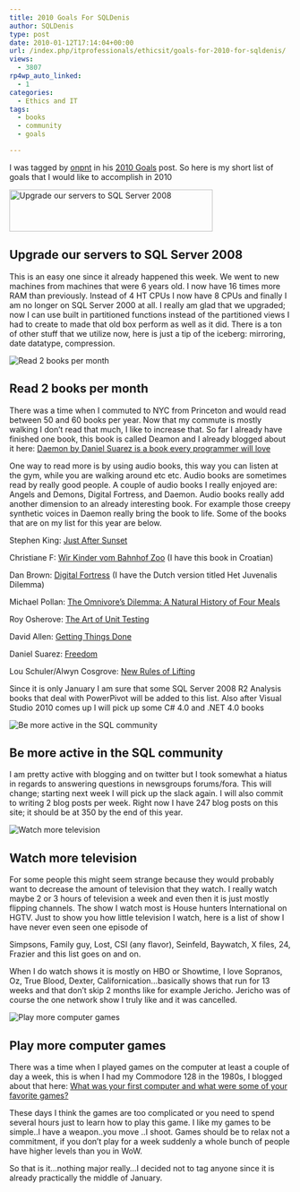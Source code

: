 ```yaml
---
title: 2010 Goals For SQLDenis
author: SQLDenis
type: post
date: 2010-01-12T17:14:04+00:00
url: /index.php/itprofessionals/ethicsit/goals-for-2010-for-sqldenis/
views:
  - 3807
rp4wp_auto_linked:
  - 1
categories:
  - Ethics and IT
tags:
  - books
  - community
  - goals

---
```

I was tagged by [onpnt][1] in his [2010 Goals][2] post. So here is my short list of goals that I would like to accomplish in 2010

<div class="image_block">
  <img src="/wp-content/uploads/blogs/ITProfessionals/logo-header-sql08-dg.gif" alt="Upgrade our servers to SQL Server 2008" title="Upgrade our servers to SQL Server 2008" width="363" height="75" />
</div>

## Upgrade our servers to SQL Server 2008

This is an easy one since it already happened this week. We went to new machines from machines that were 6 years old. I now have 16 times more RAM than previously. Instead of 4 HT CPUs I now have 8 CPUs and finally I am no longer on SQL Server 2000 at all. I really am glad that we upgraded; now I can use built in partitioned functions instead of the partitioned views I had to create to made that old box perform as well as it did. There is a ton of other stuff that we utilize now, here is just a tip of the iceberg: mirroring, date datatype, compression.

<div class="image_block">
  <img src="http://farm4.static.flickr.com/3121/3167236184_4c5385c657_m.jpg" alt="Read 2 books per month" title="Read 2 books per month" />
</div>

## Read 2 books per month

There was a time when I commuted to NYC from Princeton and would read between 50 and 60 books per year. Now that my commute is mostly walking I don’t read that much, I like to increase that. So far I already have finished one book, this book is called Deamon and I already blogged about it here: [Daemon by Daniel Suarez is a book every programmer will love][3]
  
One way to read more is by using audio books, this way you can listen at the gym, while you are walking around etc etc. Audio books are sometimes read by really good people. A couple of audio books I really enjoyed are: Angels and Demons, Digital Fortress, and Daemon. Audio books really add another dimension to an already interesting book. For example those creepy synthetic voices in Daemon really bring the book to life. Some of the books that are on my list for this year are below.

Stephen King: [Just After Sunset][4]
  
Christiane F: [Wir Kinder vom Bahnhof Zoo][5] (I have this book in Croatian)
  
Dan Brown: [Digital Fortress][6] (I have the Dutch version titled Het Juvenalis Dilemma)
  
Michael Pollan: [The Omnivore&#8217;s Dilemma: A Natural History of Four Meals][7]
  
Roy Osherove: [The Art of Unit Testing][8]
  
David Allen: [Getting Things Done][9]
  
Daniel Suarez: [Freedom][10]
  
Lou Schuler/Alwyn Cosgrove: [New Rules of Lifting][11]

Since it is only January I am sure that some SQL Server 2008 R2 Analysis books that deal with PowerPivot will be added to this list. Also after Visual Studio 2010 comes up I will pick up some C# 4.0 and .NET 4.0 books

<div class="image_block">
  <img src="http://farm4.static.flickr.com/3143/2595051813_c4bba49555_m.jpg" alt="Be more active in the SQL community" title="Be more active in the SQL community" />
</div>

## Be more active in the SQL community

I am pretty active with blogging and on twitter but I took somewhat a hiatus in regards to answering questions in newsgroups forums/fora. This will change; starting next week I will pick up the slack again. I will also commit to writing 2 blog posts per week. Right now I have 247 blog posts on this site; it should be at 350 by the end of this year.

<div class="image_block">
  <img src="http://farm1.static.flickr.com/50/116136642_1a928c013a_m.jpg" alt="Watch more television" title="Watch more television" />
</div>

## Watch more television

For some people this might seem strange because they would probably want to decrease the amount of television that they watch. I really watch maybe 2 or 3 hours of television a week and even then it is just mostly flipping channels. The show I watch most is House hunters International on HGTV. Just to show you how little television I watch, here is a list of show I have never even seen one episode of
  
Simpsons, Family guy, Lost, CSI (any flavor), Seinfeld, Baywatch, X files, 24, Frazier and this list goes on and on.
  
When I do watch shows it is mostly on HBO or Showtime, I love Sopranos, Oz, True Blood, Dexter, Californication…basically shows that run for 13 weeks and that don’t skip 2 months like for example Jericho. Jericho was of course the one network show I truly like and it was cancelled.

<div class="image_block">
  <img src="http://farm1.static.flickr.com/103/300654059_1e473fcb1e_m.jpg" alt="Play more computer games" title="Play more computer games" />
</div>

## Play more computer games

There was a time when I played games on the computer at least a couple of day a week, this is when I had my Commodore 128 in the 1980s, I blogged about that here: [What was your first computer and what were some of your favorite games?][1] 
  
These days I think the games are too complicated or you need to spend several hours just to learn how to play this game. I like my games to be simple..I have a weapon..you move ..I shoot. Games should be to relax not a commitment, if you don&#8217;t play for a week suddenly a whole bunch of people have higher levels than you in WoW.

So that is it&#8230;nothing major really&#8230;I decided not to tag anyone since it is already practically the middle of January.

 [1]: /index.php/ITProfessionals/EthicsIT/what-was-your-first-computer-and-what-we
 [2]: /index.php/ITProfessionals/EthicsIT/goals-for-2010
 [3]: /index.php/ITProfessionals/EthicsIT/daemon-by-daniel-suarez-is-a-book-every
 [4]: http://www.amazon.com/gp/product/1416586652?ie=UTF8&tag=sql08-20&linkCode=as2&camp=1789&creative=390957&creativeASIN=1416586652
 [5]: http://www.amazon.com/gp/product/0553208977?ie=UTF8&tag=sql08-20&linkCode=as2&camp=1789&creative=390957&creativeASIN=0553208977
 [6]: http://www.amazon.com/gp/product/B0009SS00A?ie=UTF8&tag=sql08-20&linkCode=as2&camp=1789&creative=390957&creativeASIN=B0009SS00A
 [7]: http://www.amazon.com/gp/product/0143038583?ie=UTF8&tag=sql08-20&linkCode=as2&camp=1789&creative=390957&creativeASIN=0143038583
 [8]: http://www.amazon.com/gp/product/1933988274?ie=UTF8&tag=sql08-20&linkCode=as2&camp=1789&creative=390957&creativeASIN=1933988274
 [9]: http://www.amazon.com/gp/product/0142000280?ie=UTF8&tag=sql08-20&linkCode=as2&camp=1789&creative=390957&creativeASIN=0142000280
 [10]: http://www.amazon.com/gp/product/0525951571?ie=UTF8&tag=sql08-20&linkCode=as2&camp=1789&creative=390957&creativeASIN=0525951571
 [11]: http://www.amazon.com/gp/product/1583332383?ie=UTF8&tag=sql08-20&linkCode=as2&camp=1789&creative=390957&creativeASIN=1583332383
